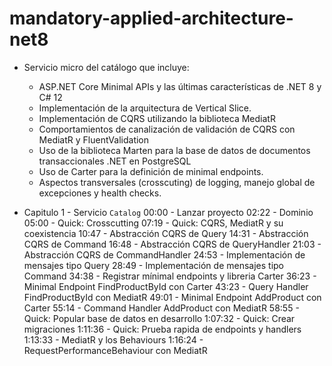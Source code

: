 # mandatory-applied-architecture-net8

- Servicio micro del catálogo que incluye:
  - ASP.NET Core Minimal APIs y las últimas características de .NET 8 y C# 12
  - Implementación de la arquitectura de Vertical Slice.
  - Implementación de CQRS utilizando la biblioteca MediatR
  - Comportamientos de canalización de validación de CQRS con MediatR y FluentValidation
  - Uso de la biblioteca Marten para la base de datos de documentos transaccionales .NET en PostgreSQL
  - Uso de Carter para la definición de minimal endpoints.
  - Aspectos transversales (crosscuting) de logging, manejo global de excepciones y health checks.
    
- Capitulo 1 - Servicio `Catalog`
  00:00 - Lanzar proyecto
  02:22 - Dominio
  05:00 - Quick: Crosscutting
  07:19 - Quick: CQRS, MediatR y su coexistencia
  10:47 - Abstracción CQRS de Query
  14:31 - Abstracción CQRS de Command
  16:48 - Abstracción CQRS de QueryHandler
  21:03 - Abstracción CQRS de CommandHandler
  24:53 - Implementación de mensajes tipo Query
  28:49 - Implementación de mensajes tipo Command
  34:38 - Registrar mínimal endpoints y libreria Carter
  36:23 - Minimal Endpoint FindProductById con Carter
  43:23 - Query Handler FindProductById con MediatR
  49:01 - Minimal Endpoint AddProduct con Carter
  55:14 - Command Handler AddProduct con MediatR
  58:55 - Quick: Popular base de datos en desarrollo
  1:07:32 - Quick: Crear migraciones
  1:11:36 - Quick: Prueba rapida de endpoints y handlers
  1:13:33 - MediatR y los Behaviours
  1:16:24 - RequestPerformanceBehaviour con MediatR


